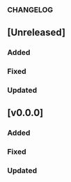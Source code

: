 ### CHANGELOG

## [Unreleased]

### Added

### Fixed

### Updated

## [v0.0.0]

### Added

### Fixed

### Updated
